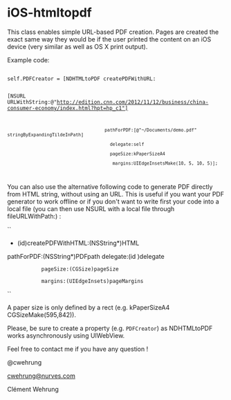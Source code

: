iOS-htmltopdf
=============

This class enables simple URL-based PDF creation. Pages are created the exact same way they would be if the user printed the content on an iOS device (very similar as well as OS X print output).

Example code:

<code> 
self.PDFCreator = [NDHTMLtoPDF createPDFWithURL:

[NSURL URLWithString:@"http://edition.cnn.com/2012/11/12/business/china-consumer-economy/index.html?hpt=hp_c1"]

                                         pathForPDF:[@"~/Documents/demo.pdf" stringByExpandingTildeInPath]
                                         
                                           delegate:self
                                           
                                           pageSize:kPaperSizeA4
                                           
                                            margins:UIEdgeInsetsMake(10, 5, 10, 5)];
</code>

You can also use the alternative following code to generate PDF directly from HTML string, without using an URL. This is useful if you want your PDF generator to work offline or if you don't want to write first your code into a local file (you can then use NSURL with a local file through fileURLWithPath:) :

``
+ (id)createPDFWithHTML:(NSString*)HTML 

pathForPDF:(NSString*)PDFpath delegate:(id <NDHTMLtoPDFDelegate>)delegate

               pageSize:(CGSize)pageSize
               
               margins:(UIEdgeInsets)pageMargins
``

A paper size is only defined by a rect (e.g. kPaperSizeA4 CGSizeMake(595,842)).

Please, be sure to create a property (e.g. `PDFCreator`) as NDHTMLtoPDF works asynchronously using UIWebView.

Feel free to contact me if you have any question !

@cwehrung

cwehrung@nurves.com

Clément Wehrung
